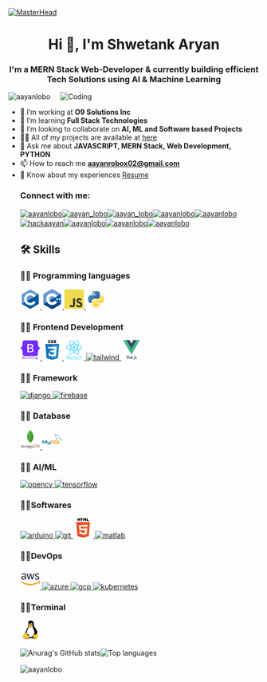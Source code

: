 [![MasterHead](https://user-images.githubusercontent.com/10498744/210012254-234538ff-d198-48aa-8964-37e6fd45d227.gif)](https://www.linkedin.com/in/shwetank-aryan/)<h1 align="center">Hi 👋, I'm Shwetank Aryan</h1><h3 align="center">I'm a MERN Stack Web-Developer & currently building efficient Tech Solutions using AI & Machine Learning</h3><img align="right" alt="Coding" width="400" src="https://cdn.dribbble.com/users/1162077/screenshots/3848914/programmer.gif"><p align="left"> <img src="https://komarev.com/ghpvc/?username=aayanlobo&label=Profile%20views&color=0e75b6&style=flat" alt="aayanlobo"/> </p><ul><li>🔭 I’m working at **O9 Solutions Inc**</li> <li>🌱 I’m learning **Full Stack Technologies**</li><li> 👯 I’m looking to collaborate on **AI, ML and Software based Projects**</li><li> 👨‍💻 All of my projects are available at [here](https://www.linkedin.com/in/shwetank-aryan/)</li><li> 💬 Ask me about **JAVASCRIPT, MERN Stack, Web Development, PYTHON**</li><li> 📫 How to reach me **aayanrobox02@gmail.com**</li><li> 📄 Know about my experiences [Resume](https://drive.google.com/file/d/1escuWDak4jiyxJP-aVSPJ0bks3_e02Ov/view?usp=sharing)<h3 align="left">Connect with me:</h3><p align="left"><a href="https://linkedin.com/in/shwetank-aryan" target="blank"><img align="center" alt="aayanlobo" src="https://raw.githubusercontent.com/rahuldkjain/github-profile-readme-generator/master/src/images/icons/Social/linked-in-alt.svg" height="30" width="40"/></a><a href="https://www.facebook.com/shwetank.aryan.05/" target="blank"><img align="center" src="https://raw.githubusercontent.com/rahuldkjain/github-profile-readme-generator/master/src/images/icons/Social/facebook.svg" alt="aayan_lobo" height="30" width="40"/></a><a href="https://instagram.com/aayan_lobo" target="blank"><img align="center" src="https://raw.githubusercontent.com/rahuldkjain/github-profile-readme-generator/master/src/images/icons/Social/instagram.svg" alt="aayan_lobo" height="30" width="40"/></a><a href="https://www.codechef.com/users/aayanlobo" target="blank"><img align="center" src="https://cdn.jsdelivr.net/npm/simple-icons@3.1.0/icons/codechef.svg" alt="aayanlobo" height="30" width="40"/></a><a href="https://www.hackerrank.com/aayanrobox02" target="blank"><img align="center" src="https://raw.githubusercontent.com/rahuldkjain/github-profile-readme-generator/master/src/images/icons/Social/hackerrank.svg" alt="aayanlobo" height="30" width="40"/></a><a href="https://codeforces.com/profile/hackaayan" target="blank"><img align="center" src="https://raw.githubusercontent.com/rahuldkjain/github-profile-readme-generator/master/src/images/icons/Social/codeforces.svg" alt="hackaayan" height="30" width="40"/></a><a href="https://www.leetcode.com/aayanlobo" target="blank"><img align="center" src="https://raw.githubusercontent.com/rahuldkjain/github-profile-readme-generator/master/src/images/icons/Social/leet-code.svg" alt="aayanlobo" height="30" width="40"/></a><a href="https://codepen.io/aayanlobo" target="blank"><img align="center" src="https://raw.githubusercontent.com/rahuldkjain/github-profile-readme-generator/master/src/images/icons/Social/codepen.svg" alt="aayanlobo" height="30" width="40"/></a><a href="https://dev.to/aayanlobo" target="blank"><img align="center" src="https://raw.githubusercontent.com/rahuldkjain/github-profile-readme-generator/master/src/images/icons/Social/devto.svg" alt="aayanlobo" height="30" width="40"/></a></p><h2 align="left">🛠️ Skills</h2><h3 align="left">👨‍💻 Programming languages</h3><p align="left"> <a href="https://www.cprogramming.com/" target="_blank" rel="noreferrer"> <img src="https://raw.githubusercontent.com/devicons/devicon/master/icons/c/c-original.svg" alt="c" width="40" height="40"/> </a> <a href="https://www.w3schools.com/cpp/" target="_blank" rel="noreferrer"> <img src="https://raw.githubusercontent.com/devicons/devicon/master/icons/cplusplus/cplusplus-original.svg" alt="cplusplus" width="40" height="40"/> </a> <a href="https://developer.mozilla.org/en-US/docs/Web/JavaScript" target="_blank" rel="noreferrer"> <img src="https://raw.githubusercontent.com/devicons/devicon/master/icons/javascript/javascript-original.svg" alt="javascript" width="40" height="40"/> </a> <a href="https://www.python.org" target="_blank" rel="noreferrer"> <img src="https://raw.githubusercontent.com/devicons/devicon/master/icons/python/python-original.svg" alt="python" width="40" height="40"/> </a> </p><h3 align="left">👨‍💻 Frontend Development</h3><p align="left"><a href="https://getbootstrap.com" target="_blank" rel="noreferrer"> <img src="https://raw.githubusercontent.com/devicons/devicon/master/icons/bootstrap/bootstrap-plain-wordmark.svg" alt="bootstrap" width="40" height="40"/> </a> <a href="https://www.w3schools.com/css/" target="_blank" rel="noreferrer"> <img src="https://raw.githubusercontent.com/devicons/devicon/master/icons/css3/css3-original-wordmark.svg" alt="css3" width="40" height="40"/> </a> <a href="https://reactjs.org/" target="_blank" rel="noreferrer"> <img src="https://raw.githubusercontent.com/devicons/devicon/master/icons/react/react-original-wordmark.svg" alt="react" width="40" height="40"/> </a><a href="https://tailwindcss.com/" target="_blank" rel="noreferrer"> <img src="https://www.vectorlogo.zone/logos/tailwindcss/tailwindcss-icon.svg" alt="tailwind" width="40" height="40"/> </a> <a href="https://vuejs.org/" target="_blank" rel="noreferrer"> <img src="https://raw.githubusercontent.com/devicons/devicon/master/icons/vuejs/vuejs-original-wordmark.svg" alt="vuejs" width="40" height="40"/> </a></p><h3 align="left">👨‍💻 Framework </h3><p align="left"><a href="https://www.djangoproject.com/" target="_blank" rel="noreferrer"> <img src="https://cdn.worldvectorlogo.com/logos/django.svg" alt="django" width="40" height="40"/> </a> <a href="https://firebase.google.com/" target="_blank" rel="noreferrer"> <img src="https://www.vectorlogo.zone/logos/firebase/firebase-icon.svg" alt="firebase" width="40" height="40"/> </a></p><h3 align="left">👨‍💻 Database</h3><p align="left"> <a href="https://www.mongodb.com/" target="_blank" rel="noreferrer"> <img src="https://raw.githubusercontent.com/devicons/devicon/master/icons/mongodb/mongodb-original-wordmark.svg" alt="mongodb" width="40" height="40"/> </a> <a href="https://www.mysql.com/" target="_blank" rel="noreferrer"> <img src="https://raw.githubusercontent.com/devicons/devicon/master/icons/mysql/mysql-original-wordmark.svg" alt="mysql" width="40" height="40"/> </a></p><h3 align="left">👨‍💻 AI/ML</h3><p align="left"><a href="https://opencv.org/" target="_blank" rel="noreferrer"> <img src="https://www.vectorlogo.zone/logos/opencv/opencv-icon.svg" alt="opencv" width="40" height="40"/> </a> <a href="https://www.tensorflow.org" target="_blank" rel="noreferrer"> <img src="https://www.vectorlogo.zone/logos/tensorflow/tensorflow-icon.svg" alt="tensorflow" width="40" height="40"/> </a> </p><h3 align="left">👨‍💻Softwares</h3><p align="left"><a href="https://www.arduino.cc/" target="_blank" rel="noreferrer"> <img src="https://cdn.worldvectorlogo.com/logos/arduino-1.svg" alt="arduino" width="40" height="40"/> </a> <a href="https://git-scm.com/" target="_blank" rel="noreferrer"> <img src="https://www.vectorlogo.zone/logos/git-scm/git-scm-icon.svg" alt="git" width="40" height="40"/> </a> <a href="https://www.w3.org/html/" target="_blank" rel="noreferrer"> <img src="https://raw.githubusercontent.com/devicons/devicon/master/icons/html5/html5-original-wordmark.svg" alt="html5" width="40" height="40"/> </a><a href="https://www.mathworks.com/" target="_blank" rel="noreferrer"> <img src="https://upload.wikimedia.org/wikipedia/commons/2/21/Matlab_Logo.png" alt="matlab" width="40" height="40"/> </a></p><h3 align="left">👨‍💻DevOps</h3><p align="left"><a href="https://aws.amazon.com" target="_blank" rel="noreferrer"> <img src="https://raw.githubusercontent.com/devicons/devicon/master/icons/amazonwebservices/amazonwebservices-original-wordmark.svg" alt="aws" width="40" height="40"/> </a><a href="https://azure.microsoft.com/en-in/" target="_blank" rel="noreferrer"> <img src="https://www.vectorlogo.zone/logos/microsoft_azure/microsoft_azure-icon.svg" alt="azure" width="40" height="40"/> </a> <a href="https://cloud.google.com" target="_blank" rel="noreferrer"> <img src="https://www.vectorlogo.zone/logos/google_cloud/google_cloud-icon.svg" alt="gcp" width="40" height="40"/> </a> <a href="https://kubernetes.io" target="_blank" rel="noreferrer"> <img src="https://www.vectorlogo.zone/logos/kubernetes/kubernetes-icon.svg" alt="kubernetes" width="40" height="40"/> </a></p><h3 align="left">👨‍💻Terminal</h3><p align="left"><a href="https://www.linux.org/" target="_blank" rel="noreferrer"> <img src="https://raw.githubusercontent.com/devicons/devicon/master/icons/linux/linux-original.svg" alt="linux" width="40" height="40"/> </a></p>![Anurag's GitHub stats](https://github-readme-stats-sigma-five.vercel.app/api?username=aayanlobo&show_icons=true&count_private=true&theme=transparent)![Top languages](https://github-readme-stats-sigma-five.vercel.app/api/top-langs/?username=aayanlobo&show_icons=true&layout=compact&theme=transparent)<p><img align="center" src="https://github-readme-streak-stats.herokuapp.com/?user=aayanlobo&theme=algolia&" alt="aayanlobo"/></p>
